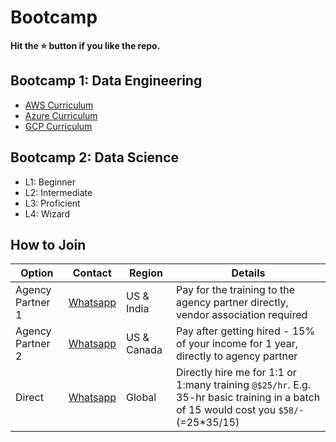 # Bootcamp

**Hit the ⭐️ button if you like the repo.**

## Bootcamp 1: Data Engineering

- [AWS Curriculum](./00-curriculum/de-aws.md)
- [Azure Curriculum](./00-curriculum/de-azure.md)
- [GCP Curriculum](./00-curriculum/de-gcp.md)

## Bootcamp 2: Data Science

- L1: Beginner
- L2: Intermediate
- L3: Proficient
- L4: Wizard

## How to Join

| Option           | Contact                                                                                                                                                                  | Region      | Details                                                                                                                                  |
| ---------------- | ------------------------------------------------------------------------------------------------------------------------------------------------------------------------ | ----------- | ---------------------------------------------------------------------------------------------------------------------------------------- |
| Agency Partner 1 | [Whatsapp](https://api.whatsapp.com/send?phone=919517720888&text=Hi%20Sowmya%20(WeHire)%0AI%20am%20interested%20in%20the%20data%20engineering%20training%20from%20Sparsh)   | US & India  | Pay for the training to the agency partner directly, vendor association required                                                         |
| Agency Partner 2 | [Whatsapp](https://api.whatsapp.com/send?phone=918484005449&text=Hi%20Vishwas%20(Wynisco)%0AI%20am%20interested%20in%20the%20data%20engineering%20training%20from%20Sparsh) | US & Canada | Pay after getting hired - 15% of your income for 1 year, directly to agency partner                                                      |
| Direct           | [Whatsapp](https://api.whatsapp.com/send?phone=918384805365&text=Hi%20Sparsh%0AI%20am%20interested%20in%20the%20data%20engineering%20training)                              | Global      | Directly hire me for 1:1 or 1:many training `@$25/hr`. E.g. 35-hr basic training in a batch of 15 would cost you `$58/-` (=25*35/15) |
